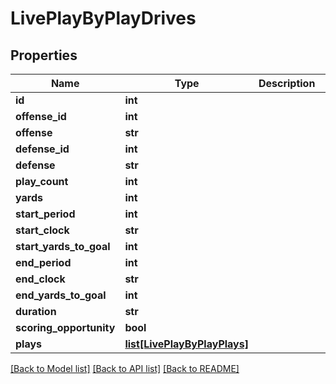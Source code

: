# LivePlayByPlayDrives

## Properties
Name | Type | Description | Notes
------------ | ------------- | ------------- | -------------
**id** | **int** |  | [optional] 
**offense_id** | **int** |  | [optional] 
**offense** | **str** |  | [optional] 
**defense_id** | **int** |  | [optional] 
**defense** | **str** |  | [optional] 
**play_count** | **int** |  | [optional] 
**yards** | **int** |  | [optional] 
**start_period** | **int** |  | [optional] 
**start_clock** | **str** |  | [optional] 
**start_yards_to_goal** | **int** |  | [optional] 
**end_period** | **int** |  | [optional] 
**end_clock** | **str** |  | [optional] 
**end_yards_to_goal** | **int** |  | [optional] 
**duration** | **str** |  | [optional] 
**scoring_opportunity** | **bool** |  | [optional] 
**plays** | [**list[LivePlayByPlayPlays]**](LivePlayByPlayPlays.md) |  | [optional] 

[[Back to Model list]](../README.md#documentation-for-models) [[Back to API list]](../README.md#documentation-for-api-endpoints) [[Back to README]](../README.md)


